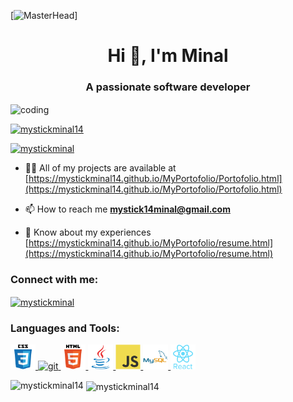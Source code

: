 [![MasterHead](https://repository-images.githubusercontent.com/588181932/e36ec678-7984-4cdd-8e4c-a3932772ff8e)]
<h1 align="center">Hi 👋, I'm Minal</h1>
<h3 align="center">A passionate software developer</h3>
<img align="center" alt="coding" width="400" src="https://gifdb.com/images/high/animated-chock-coding-c78f6elj32sfoi8q.gif">
<p align="left"> <a href="https://github.com/ryo-ma/github-profile-trophy"><img src="https://github-profile-trophy.vercel.app/?username=mystickminal14" alt="mystickminal14" /></a> </p>

<p align="left"> <a href="https://twitter.com/mystickminal" target="blank"><img src="https://img.shields.io/twitter/follow/mystickminal?logo=twitter&style=for-the-badge" alt="mystickminal" /></a> </p>

- 👨‍💻 All of my projects are available at [https://mystickminal14.github.io/MyPortofolio/Portofolio.html](https://mystickminal14.github.io/MyPortofolio/Portofolio.html)

- 📫 How to reach me **mystick14minal@gmail.com**

- 📄 Know about my experiences [https://mystickminal14.github.io/MyPortofolio/resume.html](https://mystickminal14.github.io/MyPortofolio/resume.html)

<h3 align="left">Connect with me:</h3>
<p align="left">
<a href="https://twitter.com/mystickminal" target="blank"><img align="center" src="https://raw.githubusercontent.com/rahuldkjain/github-profile-readme-generator/master/src/images/icons/Social/twitter.svg" alt="mystickminal" height="30" width="40" /></a>
</p>

<h3 align="left">Languages and Tools:</h3>
<p align="left"> <a href="https://www.w3schools.com/css/" target="_blank" rel="noreferrer"> <img src="https://raw.githubusercontent.com/devicons/devicon/master/icons/css3/css3-original-wordmark.svg" alt="css3" width="40" height="40"/> </a> <a href="https://git-scm.com/" target="_blank" rel="noreferrer"> <img src="https://www.vectorlogo.zone/logos/git-scm/git-scm-icon.svg" alt="git" width="40" height="40"/> </a> <a href="https://www.w3.org/html/" target="_blank" rel="noreferrer"> <img src="https://raw.githubusercontent.com/devicons/devicon/master/icons/html5/html5-original-wordmark.svg" alt="html5" width="40" height="40"/> </a> <a href="https://www.java.com" target="_blank" rel="noreferrer"> <img src="https://raw.githubusercontent.com/devicons/devicon/master/icons/java/java-original.svg" alt="java" width="40" height="40"/> </a> <a href="https://developer.mozilla.org/en-US/docs/Web/JavaScript" target="_blank" rel="noreferrer"> <img src="https://raw.githubusercontent.com/devicons/devicon/master/icons/javascript/javascript-original.svg" alt="javascript" width="40" height="40"/> </a> <a href="https://www.mysql.com/" target="_blank" rel="noreferrer"> <img src="https://raw.githubusercontent.com/devicons/devicon/master/icons/mysql/mysql-original-wordmark.svg" alt="mysql" width="40" height="40"/> </a> <a href="https://reactjs.org/" target="_blank" rel="noreferrer"> <img src="https://raw.githubusercontent.com/devicons/devicon/master/icons/react/react-original-wordmark.svg" alt="react" width="40" height="40"/> </a> </p>

<p><img align="left" src="https://github-readme-stats.vercel.app/api/top-langs?username=mystickminal14&show_icons=true&locale=en&layout=compact" alt="mystickminal14" /></p>

<p>&nbsp;<img align="center" src="https://github-readme-stats.vercel.app/api?username=mystickminal14&show_icons=true&locale=en" alt="mystickminal14" /></p>
